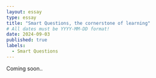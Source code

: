 ```yaml
---
layout: essay
type: essay
title: "Smart Questions, the cornerstone of learning"
# All dates must be YYYY-MM-DD format!
date: 2024-09-03
published: true
labels:
  - Smart Questions
---
```


Coming soon..
